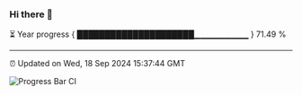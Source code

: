 ### Hi there 👋

⏳ Year progress { █████████████████████▁▁▁▁▁▁▁▁▁ } 71.49 %

---

⏰ Updated on Wed, 18 Sep 2024 15:37:44 GMT

![Progress Bar CI](https://github.com/IshwaranRudhara/GIT-ACTION/workflows/Progress%20Bar%20CI/badge.svg)
